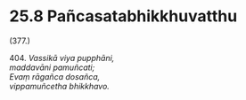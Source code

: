 # 25.8 Pañcasatabhikkhuvatthu

(377.)

404\. _Vassikā viya pupphāni,_  
_maddavāni pamuñcati;_  
_Evaṃ rāgañca dosañca,_  
_vippamuñcetha bhikkhavo._
